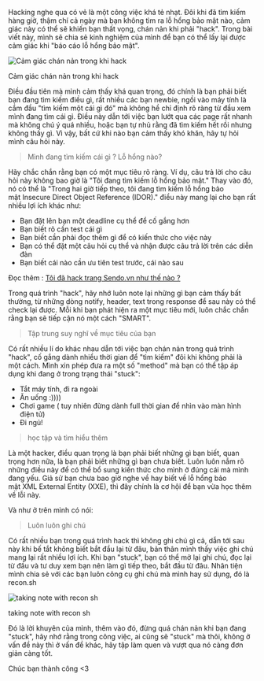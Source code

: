 Hacking nghe qua có vẻ là một công việc khá tẻ nhạt. Đôi khi đã tìm kiếm hàng giờ, thậm chí cả ngày mà bạn không tìm ra lỗ hổng bảo mật nào, cảm giác này có thể sẽ khiến bạn thất vọng, chán nản khi phải "hack". Trong bài viết này, mình sẽ chia sẻ kinh nghiệm của mình để bạn có thể lấy lại được cảm giác khi "báo cáo lỗ hổng bảo mật".

![Cảm giác chán nản trong khi hack](https://anonymousvn.org/wp-content/uploads/2018/11/chan-nan-trong-khi-hack.png)

Cảm giác chán nản trong khi hack

Điều đầu tiên mà mình cảm thấy khá quan trọng, đó chính là bạn phải biết bạn đang tìm kiếm điều gì, rất nhiều các bạn newbie, ngồi vào máy tính là cắm đầu "tìm kiếm một cái gì đó" mà không hề chỉ định rõ ràng từ đầu xem mình đang tìm cái gì. Điều này dẫn tới việc bạn lướt qua các page rất nhanh mà không chú ý quá nhiều, hoặc bạn tự nhủ rằng đã tìm kiếm hết rồi nhưng không thấy gì. Vì vậy, bất cứ khi nào bạn cảm thấy khó khăn, hãy tự hỏi mình câu hỏi này.

> Mình đang tìm kiếm cái gì ? Lỗ hổng nào?

Hãy chắc chắn rằng bạn có một mục tiêu rõ ràng. Ví dụ, câu trả lời cho câu hỏi này không bao giờ là "Tôi đang tìm kiếm lỗ hổng bảo mật." Thay vào đó, nó có thể là "Trong hai giờ tiếp theo, tôi đang tìm kiếm lỗ hổng bảo mật Insecure Direct Object Reference (IDOR)." điều này mang lại cho bạn rất nhiều lợi ích khác như:

-   Bạn đặt lên bạn một deadline cụ thể để cố gắng hơn
-   Bạn biết rõ cần test cái gì
-   Bạn biết cần phải đọc thêm gì để có kiến thức cho việc này
-   Bạn có thể đặt một câu hỏi cụ thể và nhận được câu trả lời trên các diễn đàn
-   Bạn biết cái nào cần ưu tiên test trước, cái nào sau

Đọc thêm : [Tôi đã hack trang Sendo.vn như thế nào ?](https://anonymousvn.org/toi-da-hack-trang-sendo-vn-nhu-the-nao.hav)

Trong quá trình "hack", hãy nhớ luôn note lại những gì bạn cảm thấy bất thường, từ những dòng notify, header, text trong response để sau này có thể check lại được. Mỗi khi bạn phát hiện ra một mục tiêu mới, luôn chắc chắn rằng bạn sẽ tiếp cận nó một cách "SMART".

> Tập trung suy nghĩ về mục tiêu của bạn

Có rất nhiều lí do khác nhau dẫn tới việc bạn chán nản trong quá trình "hack", cố gắng dành nhiều thời gian để "tìm kiếm" đôi khi không phải là một cách. Mình xin phép đưa ra một số "method" mà bạn có thể tập áp dụng khi đang ở trong trạng thái "stuck":

-   Tắt máy tính, đi ra ngoài
-   Ăn uống :))))
-   Chơi game ( tuy nhiên đừng dành full thời gian để nhìn vào màn hình điện tử)
-   Đi ngủ!

> học tập và tìm hiểu thêm

Là một hacker, điều quan trọng là bạn phải biết những gì bạn biết, quan trọng hơn nữa, là bạn phải biết những gì bạn chưa biết. Luôn luôn nắm rõ những điều này để có thể bổ sung kiến thức cho mình ở đúng cái mà mình đang yếu. Giả sử bạn chưa bao giờ nghe về hay biết về lỗ hổng bảo mật XML External Entity (XXE), thì đây chính là cơ hội để bạn vừa học thêm về lỗi này.

Và như ở trên mình có nói:

> Luôn luôn ghi chú

Có rất nhiều bạn trong quá trình hack thì không ghi chú gì cả, dẫn tới sau này khi bế tắt không biết bắt đầu lại từ đâu, bản thân mình thấy việc ghi chú mang lại rất nhiều lợi ích. Khi bạn "stuck", bạn có thể mở lại ghi chú, đọc lại từ đầu và tư duy xem bạn nên làm gì tiếp theo, bắt đầu từ đâu. Nhân tiện mình chia sẻ với các bạn luôn công cụ ghi chú mà mình hay sử dụng, đó là recon.sh

![taking note with recon sh](https://anonymousvn.org/wp-content/uploads/2018/11/taking-note-with-recon-sh.png)

taking note with recon sh

Đó là lời khuyên của mình, thêm vào đó, đừng quá chán nản khi bạn đang "stuck", hãy nhớ rằng trong công việc, ai cũng sẽ "stuck" mà thôi, không ở vấn đề này thì ở vấn đề khác, hãy tập làm quen và vượt qua nó càng đơn giản càng tốt.

Chúc bạn thành công <3
